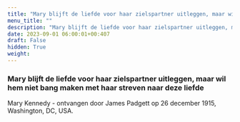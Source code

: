 ```yaml
---
title: "Mary blijft de liefde voor haar zielspartner uitleggen, maar wil hem niet bang maken met haar streven naar deze liefde"
menu_title: ""
description: "Mary blijft de liefde voor haar zielspartner uitleggen, maar wil hem niet bang maken met haar streven naar deze liefde"
date: 2023-09-01 06:00:01+00:407
draft: False
hidden: True
weight:
---
```

### Mary blijft de liefde voor haar zielspartner uitleggen, maar wil hem niet bang maken met haar streven naar deze liefde

Mary Kennedy - ontvangen door James Padgett op 26 december 1915, Washington, DC, USA.
